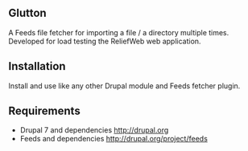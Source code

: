Glutton
-------
A Feeds file fetcher for importing a file / a directory multiple times.
Developed for load testing the ReliefWeb web application.

Installation
------------
Install and use like any other Drupal module and Feeds fetcher plugin.

Requirements
-------------
- Drupal 7 and dependencies http://drupal.org
- Feeds and dependencies http://drupal.org/project/feeds
